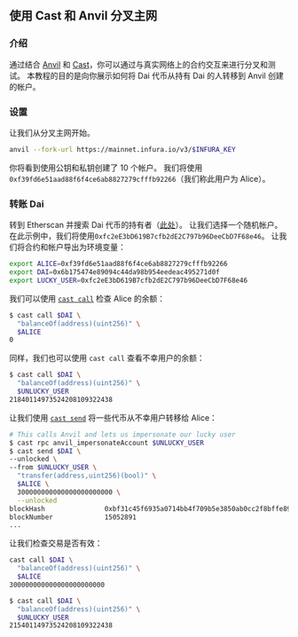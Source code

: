 ## 使用 Cast 和 Anvil 分叉主网

### 介绍

通过结合 [Anvil][anvil] 和 [Cast][cast]，你可以通过与真实网络上的合约交互来进行分叉和测试。 本教程的目的是向你展示如何将 Dai 代币从持有 Dai 的人转移到 Anvil 创建的帐户。

### 设置

让我们从分叉主网开始。

```sh
anvil --fork-url https://mainnet.infura.io/v3/$INFURA_KEY
```

你将看到使用公钥和私钥创建了 10 个帐户。 我们将使用 `0xf39fd6e51aad88f6f4ce6ab8827279cfffb92266`（我们称此用户为 Alice）。

### 转账 Dai

转到 Etherscan 并搜索 Dai 代币的持有者（[此处](https://etherscan.io/token/0x6b175474e89094c44da98b954eedeac495271d0f#balances)）。 让我们选择一个随机帐户。 在此示例中，我们将使用`0xfc2eE3bD619B7cfb2dE2C797b96DeeCbD7F68e46`。 让我们将合约和帐户导出为环境变量：

```sh
export ALICE=0xf39fd6e51aad88f6f4ce6ab8827279cfffb92266
export DAI=0x6b175474e89094c44da98b954eedeac495271d0f
export LUCKY_USER=0xfc2eE3bD619B7cfb2dE2C797b96DeeCbD7F68e46
```

我们可以使用 [`cast call`][cast-call] 检查 Alice 的余额：

```sh
$ cast call $DAI \
  "balanceOf(address)(uint256)" \
  $ALICE
0
```

同样，我们也可以使用 `cast call` 查看不幸用户的余额：

```sh
$ cast call $DAI \
  "balanceOf(address)(uint256)" \
  $UNLUCKY_USER
21840114973524208109322438
```

让我们使用 [`cast send`][cast-send] 将一些代币从不幸用户转移给 Alice：

```sh
# This calls Anvil and lets us impersonate our lucky user
$ cast rpc anvil_impersonateAccount $UNLUCKY_USER
$ cast send $DAI \
--unlocked \
--from $UNLUCKY_USER \
  "transfer(address,uint256)(bool)" \
  $ALICE \
  300000000000000000000000 \
  --unlocked
blockHash               0xbf31c45f6935a0714bb4f709b5e3850ab0cc2f8bffe895fefb653d154e0aa062
blockNumber             15052891
...
```

让我们检查交易是否有效：

```sh
cast call $DAI \
  "balanceOf(address)(uint256)" \
  $ALICE
300000000000000000000000

$ cast call $DAI \
  "balanceOf(address)(uint256)" \
  $UNLUCKY_USER
21540114973524208109322438
```

[anvil]: ../reference/anvil/README.md
[cast]: ../reference/cast/README.md
[cast-call]: ../reference/cast/cast-call.md
[cast-send]: ../reference/cast/cast-send.md
